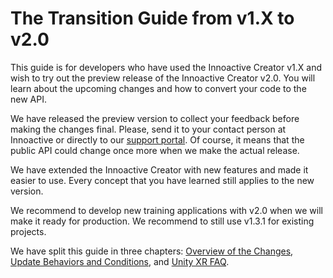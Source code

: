# The Transition Guide from v1.X to v2.0

This guide is for developers who have used the Innoactive Creator v1.X and wish to try out the preview release of the Innoactive Creator v2.0. You will learn about the upcoming changes and how to convert your code to the new API.

We have released the preview version to collect your feedback before making the changes final. Please, send it to your contact person at Innoactive or directly to our [support portal](https://jira.innoactive.de/servicedesk/customer/portal/3). Of course, it means that the public API could change once more when we make the actual release.

We have extended the Innoactive Creator with new features and made it easier to use. Every concept that you have learned still applies to the new version.

We recommend to develop new training applications with v2.0 when we will make it ready for production. We recommend to still use v1.3.1 for existing projects.

We have split this guide in three chapters: [Overview of the Changes](01-overview-of-the-changes.md), [Update Behaviors and Conditions](02-update-behaviors-and-conditions.md), and [Unity XR FAQ](03-unity-xr-faq.md).